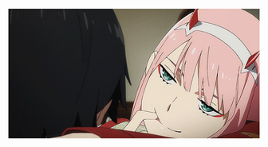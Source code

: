 <p align = "center" >
    <img src = "https://github.com/Neotoxic-off/Neotoxic-off/raw/master/img/look.gif">
</p>
